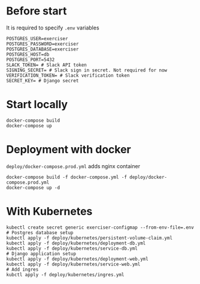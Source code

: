 # Before start

It is required to specify `.env` variables

```
POSTGRES_USER=exerciser
POSTGRES_PASSWORD=exerciser
POSTGRES_DATABASE=exerciser
POSTGRES_HOST=db
POSTGRES_PORT=5432
SLACK_TOKEN= # Slack API token
SIGNING_SECRET= # Slack sign in secret. Not required for now
VERIFICATION_TOKEN= # Slack verification token
SECRET_KEY= # Django secret
```

# Start locally

```
docker-compose build
docker-compose up
```

# Deployment with docker

`deploy/docker-compose.prod.yml` adds nginx container

```
docker-compose build -f docker-compose.yml -f deploy/docker-compose.prod.yml
docker-compose up -d
```

# With Kubernetes

```
kubectl create secret generic exerciser-configmap --from-env-file=.env
# Postgres database setup
kubectl apply -f deploy/kubernetes/persistent-volume-claim.yml
kubectl apply -f deploy/kubernetes/deployment-db.yml
kubectl apply -f deploy/kubernetes/service-db.yml
# Django application setup
kubectl apply -f deploy/kubernetes/deployment-web.yml
kubectl apply -f deploy/kubernetes/service-web.yml
# Add ingres
kubctl apply -f deploy/kubernetes/ingres.yml
```